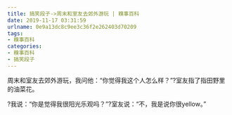 ```yaml
---
title: 搞笑段子->周末和室友去郊外游玩 | 糗事百科
date: 2019-11-17 03:31:59
urlname: 0e9a13dc8c9ee3c36f2e262403d70209
tags: 
- 糗事百科
categories:
- 糗事百科
- 搞笑段子
---
```

周末和室友去郊外游玩，我问他：“你觉得我这个人怎么样？”?室友指了指田野里的油菜花。

?我说：“你是觉得我很阳光乐观吗？”?室友说：“不，我是说你很yellow。”


